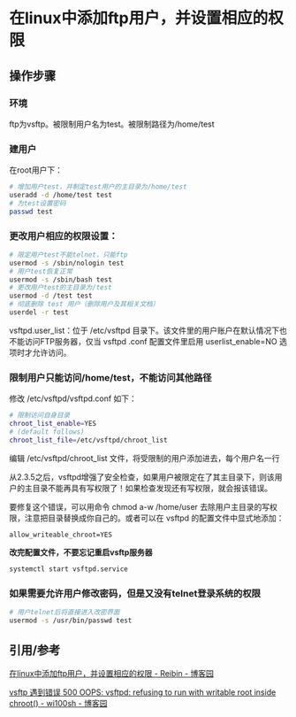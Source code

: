 # 在linux中添加ftp用户，并设置相应的权限



## 操作步骤

### 环境

ftp为vsftp。被限制用户名为test。被限制路径为/home/test

### 建用户

在root用户下：

```bash
# 增加用户test，并制定test用户的主目录为/home/test
useradd -d /home/test test
# 为test设置密码
passwd test
```

### 更改用户相应的权限设置：

```bash
# 限定用户test不能telnet，只能ftp
usermod -s /sbin/nologin test
# 用户test恢复正常
usermod -s /sbin/bash test
# 更改用户test的主目录为/test
usermod -d /test test
# 彻底删除 test 用户（删除用户及其相关文档）
userdel -r test
```

vsftpd.user_list：位于 /etc/vsftpd 目录下。该文件里的用户账户在默认情况下也不能访问FTP服务器，仅当 vsftpd .conf 配置文件里启用 userlist_enable=NO 选项时才允许访问。

### 限制用户只能访问/home/test，不能访问其他路径

修改 /etc/vsftpd/vsftpd.conf 如下：

```bash
# 限制访问自身目录
chroot_list_enable=YES
# (default follows)
chroot_list_file=/etc/vsftpd/chroot_list
```

编辑 /etc/vsftpd/chroot_list 文件，将受限制的用户添加进去，每个用户名一行

从2.3.5之后，vsftpd增强了安全检查，如果用户被限定在了其主目录下，则该用户的主目录不能再具有写权限了！如果检查发现还有写权限，就会报该错误。

 要修复这个错误，可以用命令 chmod a-w /home/user 去除用户主目录的写权限，注意把目录替换成你自己的。或者可以在 vsftpd 的配置文件中显式地添加： 

```
allow_writeable_chroot=YES
```

**改完配置文件，不要忘记重启vsftp服务器**

```bash
systemctl start vsftpd.service
```

### 如果需要允许用户修改密码，但是又没有telnet登录系统的权限

```bash
# 用户telnet后将直接进入改密界面
usermod -s /usr/bin/passwd test
```



## 引用/参考

[在linux中添加ftp用户，并设置相应的权限 - Reibin - 博客园](https://www.cnblogs.com/bienfantaisie/archive/2011/12/04/2275203.html)

[vsftp 遇到错误 500 OOPS: vsftpd: refusing to run with writable root inside chroot() -  wi100sh - 博客园](https://www.cnblogs.com/wi100sh/p/4542819.html)